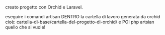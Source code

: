 creato progetto con Orchid e Laravel.


eseguire i comandi artisan DENTRO la cartella di lavoro generata da orchid cioè:
cartella-di-base/cartella-del-progetto-di-orchid/ e POI php artsian quello che si vuole!
